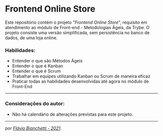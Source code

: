 # Frontend Online Store

Este repositório contém o projeto "_Frontend Online Store_", requisito em atendimento ao módulo de Front-end - Metodologias Ágeis, da Trybe. O projeto consiste uma versão simplificada, sem persistência no banco de dados, de uma loja online.

### Habilidades:
 - Entender o que são Métodos Ágeis
 - Entender o que é Kanban
 - Entender o que é Scrum
 - Trabalhar em equipes utilizando Kanban ou Scrum de maneira eficaz
 - Praticar todas as habilidades desenvolvidas até agora no módulo de Front-End
<!-- --- -->
<!-- ### Foram utilizados na construção desta página:

<section>
  <a
    href="https://developer.mozilla.org/en-US/docs/Web/HTML"
    target="_blank">
    <img
      align="center"
      height="30"
      src="https://img.shields.io/badge/HTML5-E34F26?style=for-the-badge&logo=html5&logoColor=white"
    />
  </a>
  <a
    href="https://developer.mozilla.org/en-US/docs/Web/CSS"
    target="_blank">
    <img
      align="center"
      height="30"
      src="https://img.shields.io/badge/CSS-239120?&style=for-the-badge&logo=css3&logoColor=white"
    />
  </a>
</section>

---
### Página do projeto - Trybe

Você pode encontrar o GitHub original do projeto _[aqui]()_. -->

---
### Considerações do autor:

- Não há calendário de alterações previstas para este projeto.

<!-- Você pode ver o resultado deste projeto _[aqui]()_. -->

---

por _[Flávio Bianchetti - 2021](https://www.linkedin.com/in/flaviobianchetti/)_.

